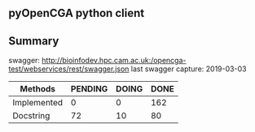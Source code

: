 ## pyOpenCGA python client

Summary
---------

swagger: http://bioinfodev.hpc.cam.ac.uk:/opencga-test/webservices/rest/swagger.json
last swagger capture: 2019-03-03


|Methods	|PENDING	|DOING	|DONE|
| --- |---|---|---|
|Implemented	|0	|0	|162|
|Docstring	|72	|10	|80|